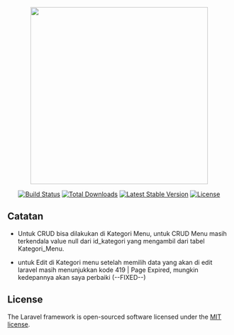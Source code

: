 <p align="center"><img src="https://res.cloudinary.com/dtfbvvkyp/image/upload/v1566331377/laravel-logolockup-cmyk-red.svg" width="400"></p>

<p align="center">
<a href="https://travis-ci.org/laravel/framework"><img src="https://travis-ci.org/laravel/framework.svg" alt="Build Status"></a>
<a href="https://packagist.org/packages/laravel/framework"><img src="https://poser.pugx.org/laravel/framework/d/total.svg" alt="Total Downloads"></a>
<a href="https://packagist.org/packages/laravel/framework"><img src="https://poser.pugx.org/laravel/framework/v/stable.svg" alt="Latest Stable Version"></a>
<a href="https://packagist.org/packages/laravel/framework"><img src="https://poser.pugx.org/laravel/framework/license.svg" alt="License"></a>
</p>

## Catatan

 - Untuk CRUD bisa dilakukan di Kategori Menu, untuk CRUD Menu masih terkendala value null dari id_kategori yang mengambil dari tabel    Kategori_Menu. 

- untuk Edit di Kategori menu setelah memilih data yang akan di edit laravel masih menunjukkan kode 419 | Page Expired, mungkin kedepannya akan saya perbaiki  (--FIXED--)


## License

The Laravel framework is open-sourced software licensed under the [MIT license](https://opensource.org/licenses/MIT).
